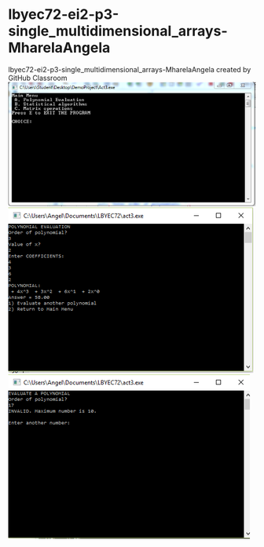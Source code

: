 # lbyec72-ei2-p3-single_multidimensional_arrays-MharelaAngela
lbyec72-ei2-p3-single_multidimensional_arrays-MharelaAngela created by GitHub Classroom
![](menu.PNG)
![](poly.PNG)
![](polyinvalid.PNG)
